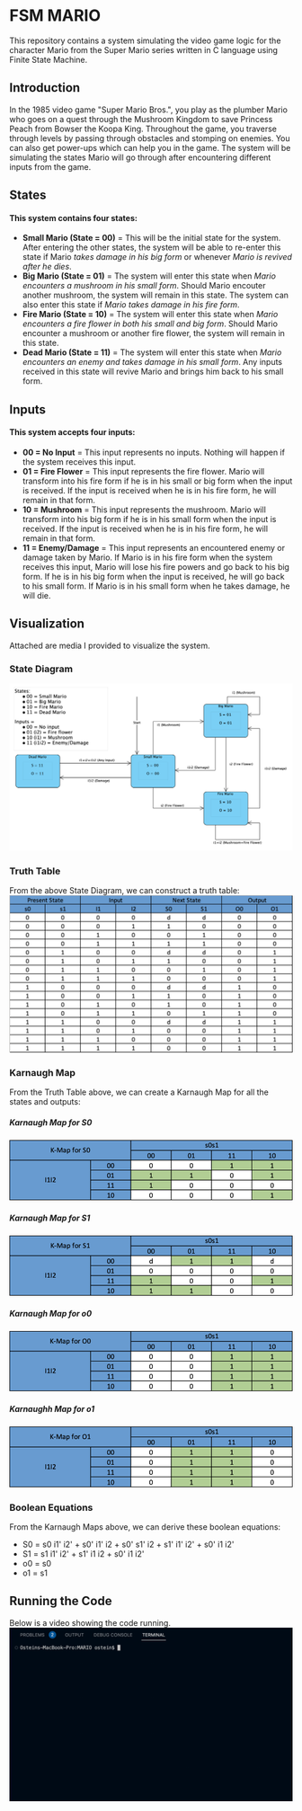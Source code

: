 # FSM MARIO
This repository contains a system simulating the video game logic for the character Mario from the Super Mario series written in C language using Finite State Machine.

## Introduction
In the 1985 video game "Super Mario Bros.", you play as the plumber Mario who goes on a quest through the Mushroom Kingdom to save Princess Peach from Bowser the Koopa King. Throughout the game, you traverse through levels by passing through obstacles and stomping on enemies. You can also get power-ups which can help you in the game. The system will be simulating the states Mario will go through after encountering different inputs from the game.

## States
#### This system contains four states:
- **Small Mario (State = 00)** = This will be the initial state for the system. After entering the other states, the system will be able to re-enter this state if Mario *takes damage in his big form* or whenever *Mario is revived after he dies*.
- **Big Mario (State = 01)** = The system will enter this state when *Mario encounters a mushroom in his small form*. Should Mario encouter another mushroom, the system will remain in this state. The system can also enter this state if *Mario takes damage in his fire form*.
- **Fire Mario (State = 10)** = The system will enter this state when *Mario encounters a fire flower in both his small and big form*. Should Mario encounter a mushroom or another fire flower, the system will remain in this state.
- **Dead Mario (State = 11)** = The system will enter this state when *Mario encounters an enemy and takes damage in his small form*. Any inputs received in this state will revive Mario and brings him back to his small form.

## Inputs
#### This system accepts four inputs:
- **00 = No Input** = This input represents no inputs. Nothing will happen if the system receives this input.
- **01 = Fire Flower** = This input represents the fire flower. Mario will transform into his fire form if he is in his small or big form when the input is received. If the input is received when he is in his fire form, he will remain in that form.
- **10 = Mushroom** = This input represents the mushroom. Mario will transform into his big form if he is in his small form when the input is received. If the input is received when he is in his fire form, he will remain in that form.
- **11 = Enemy/Damage** = This input represents an encountered enemy or damage taken by Mario. If Mario is in his fire form when the system receives this input, Mario will lose his fire powers and go back to his big form. If he is in his big form when the input is received, he will go back to his small form. If Mario is in his small form when he takes damage, he will die.

## Visualization
Attached are media I provided to visualize the system.

### State Diagram
![StateDiagram](Images/StateDiagram.png)

### Truth Table
From the above State Diagram, we can construct a truth table: 
![TruthTable](Images/TruthTable.png)

### Karnaugh Map
From the Truth Table above, we can create a Karnaugh Map for all the states and outputs:
##### Karnaugh Map for S0
![KarnaughMap](Images/S0_KMap.png)
##### Karnaugh Map for S1
![KarnaughMap](Images/S1_KMap.png)
##### Karnaugh Map for o0
![KarnaughMap](Images/o0_KMap.png)
##### Karnaughh Map for o1
![KarnaughMap](Images/o1_KMap.png)

### Boolean Equations
From the Karnaugh Maps above, we can derive these boolean equations:
- S0 = s0 i1' i2' + s0' i1' i2 + s0' s1' i2 + s1' i1' i2' + s0' i1 i2'
- S1 = s1 i1' i2' + s1' i1 i2 + s0' i1  i2'
- o0 = s0
- o1 = s1

## Running the Code
Below is a video showing the code running.
![Code](Images/Code.gif)






